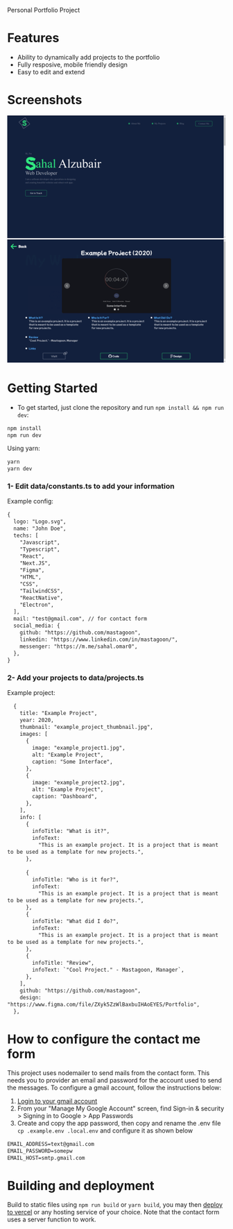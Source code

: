Personal Portfolio Project

# Features
- Ability to dynamically add projects	to the portfolio
- Fully resposive, mobile friendly design
- Easy to edit and extend

# Screenshots
![Alt text](/screenshots/sc1.png?raw=true "Hero Section")
<br>
![Alt text](/screenshots/sc2.png?raw=true "Example Project Showcase")

# Getting Started
- To get started, just clone the repository and run `npm install && npm run dev`:
```
npm install
npm run dev
```
Using yarn:
```
yarn
yarn dev
```

### 1- Edit data/constants.ts to add your information
Example config:
```
{
  logo: "Logo.svg",
  name: "John Doe",
  techs: [
    "Javascript",
    "Typescript",
    "React",
    "Next.JS",
    "Figma",
    "HTML",
    "CSS",
    "TailwindCSS",
    "ReactNative",
    "Electron",
  ],
  mail: "test@gmail.com", // for contact form
  social_media: {
    github: "https://github.com/mastagoon",
    linkedin: "https://www.linkedin.com/in/mastagoon/",
    messenger: "https://m.me/sahal.omar0",
  },
}
```

### 2- Add your projects to data/projects.ts
Example project:
```
  {
    title: "Example Project",
    year: 2020,
    thumbnail: "example_project_thumbnail.jpg",
    images: [
      {
        image: "example_project1.jpg",
        alt: "Example Project",
        caption: "Some Interface",
      },
      {
        image: "example_project2.jpg",
        alt: "Example Project",
        caption: "Dashboard",
      },
    ],
    info: [
      {
        infoTitle: "What is it?",
        infoText:
          "This is an example project. It is a project that is meant to be used as a template for new projects.",
      },

      {
        infoTitle: "Who is it for?",
        infoText:
          "This is an example project. It is a project that is meant to be used as a template for new projects.",
      },
      {
        infoTitle: "What did I do?",
        infoText:
          "This is an example project. It is a project that is meant to be used as a template for new projects.",
      },
      {
        infoTitle: "Review",
        infoText: `"Cool Project." - Mastagoon, Manager`,
      },
    ],
    github: "https://github.com/mastagoon",
    design: "https://www.figma.com/file/ZXyk5ZzWlBaxbuIHAoEYES/Portfolio",
  },
```

# How to configure the contact me form
This project uses nodemailer to send mails from the contact form. 
This needs you to provider an email and password for the account used to send the messages.
To configure a gmail account, follow the instructions below:
1. [Login to your gmail account](https://gmail.com)
2. From your "Manage My Google Account" screen, find Sign-in & security > Signing in to Google > App Passwords
3. Create and copy the app password, then copy and rename the .env file `cp .example.env .local.env` and configure it as shown below
```
EMAIL_ADDRESS=text@gmail.com
EMAIL_PASSWORD=somepw
EMAIL_HOST=smtp.gmail.com
```

# Building and deployment
Build to static files using `npm run build` or `yarn build`, you may then [deploy to vercel](https://nextjs.org/docs/deployment) or any hosting service of your choice. Note that the contact form uses a server function to work.
